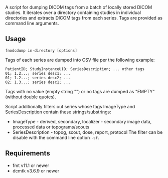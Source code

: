 A script for dumping DICOM tags from a batch of locally stored DICOM studies. It iterates over a directory containing studies in individual directories and extracts DICOM tags from each series. Tags are provided as command line arguments.

## Usage
```
fnodcdump in-directory [options]
```
Tags of each series are dumped into CSV file per the following example:
```
PatientID; StudyInstanceUID; SeriesDescription; ... other tags
01; 1.2...; series desc1; ...
01; 1.2...; series desc2; ...
02; 1.3...; series desc1; ...
```
Tags with no value (empty string "") or no tags are dumped as "EMPTY" (without double quotes).

Script additionally filters out series whose tags ImageType and SeriesDescription contain these strings/substrings:
* ImageType - derived, secondary, localizer - secondary image data, processed data or topograms/scouts
* SeriesDescription - topog, scout, dose, report, protocol
The filter can be disable with the command line option ```-sf```.

## Requirements
* fmt v11.1 or newer
* dcmtk v3.6.9 or newer
